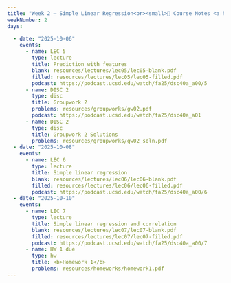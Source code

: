 ```yaml
---
title: "Week 2 – Simple Linear Regression<br><small>📕 Course Notes <a href='https://sawyer-jack-1.github.io/assets/teaching/tfds_book.pdf#page=33'>Section 2.1</a>, <a href='https://www.xkcd.com/1725/'>xkcd</a>.</small>"
weekNumber: 2
days:

  - date: "2025-10-06"
    events:
      - name: LEC 5
        type: lecture
        title: Prediction with features
        blank: resources/lectures/lec05/lec05-blank.pdf
        filled: resources/lectures/lec05/lec05-filled.pdf
        podcast: https://podcast.ucsd.edu/watch/fa25/dsc40a_a00/5    
      - name: DISC 2
        type: disc
        title: Groupwork 2
        problems: resources/groupworks/gw02.pdf
        podcast: https://podcast.ucsd.edu/watch/fa25/dsc40a_a01
      - name: DISC 2
        type: disc
        title: Groupwork 2 Solutions
        problems: resources/groupworks/gw02_soln.pdf
  - date: "2025-10-08"
    events:
      - name: LEC 6
        type: lecture
        title: Simple linear regression
        blank: resources/lectures/lec06/lec06-blank.pdf
        filled: resources/lectures/lec06/lec06-filled.pdf
        podcast: https://podcast.ucsd.edu/watch/fa25/dsc40a_a00/6           
  - date: "2025-10-10"
    events:
      - name: LEC 7
        type: lecture
        title: Simple linear regression and correlation
        blank: resources/lectures/lec07/lec07-blank.pdf
        filled: resources/lectures/lec07/lec07-filled.pdf
        podcast: https://podcast.ucsd.edu/watch/fa25/dsc40a_a00/7       
      - name: HW 1 due
        type: hw
        title: <b>Homework 1</b>
        problems: resources/homeworks/homework1.pdf
---
```

